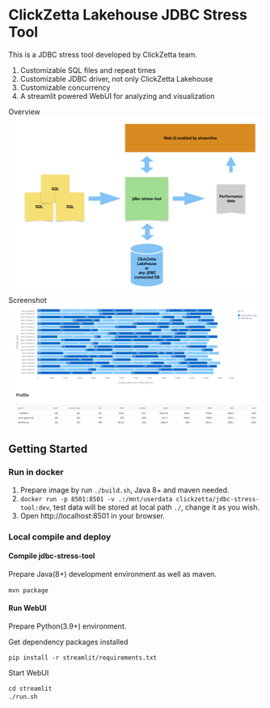 # ClickZetta Lakehouse JDBC Stress Tool

This is a JDBC stress tool developed by ClickZetta team.

1. Customizable SQL files and repeat times
2. Customizable JDBC driver, not only ClickZetta Lakehouse
3. Customizable concurrency
4. A streamlit powered WebUI for analyzing and visualization

Overview
![overview](overview.png)
Screenshot
![screenshot](screenshot.png)

## Getting Started

### Run in docker

1. Prepare image by run `./build.sh`, Java 8+ and maven needed.
2. `docker run -p 8501:8501 -v .:/mnt/userdata clickzetta/jdbc-stress-tool:dev`, test data will be stored at local path `./`,  change it as you wish.
3. Open http://localhost:8501 in your browser.

### Local compile and deploy

#### Compile jdbc-stress-tool

Prepare Java(8+) development environment as well as maven.

`mvn package`

#### Run WebUI

Prepare Python(3.9+) environment.

Get dependency packages installed
```shell
pip install -r streamlit/requirements.txt
```

Start WebUI
```shell
cd streamlit
./run.sh
```
